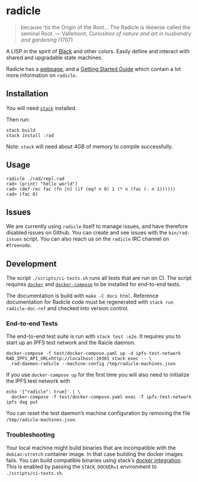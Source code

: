 # radicle

> because 'tis the Origin of the Root... The Radicle is likewise called the seminal Root.
> — Vallemont, *Curiosities of nature and art in husbandry and gardening* (1707)

A LISP in the spirit of [Black](http://pllab.is.ocha.ac.jp/~asai/Black/) and
other colors. Easily define and interact with shared and upgradable state
machines.

Radicle has a [webpage](http://radicle.xyz/), and a [Getting Started
Guide](http://docs.radicle.xyz/en/latest/guide/GettingStarted.html) which
contain a lot more information on `radicle`.

## Installation

You will need [`stack`](https://docs.haskellstack.org/en/stable/install_and_upgrade/) installed.

Then run:

```
stack build
stack install :rad
```

Note: `stack` will need about 4GB of memory to compile successfully.

## Usage

```
radicle ./rad/repl.rad
rad> (print! "hello world")
rad> (def-rec fac (fn [n] (if (eq? n 0) 1 (* n (fac (- n 1))))))
rad> (fac 6)
```

## Issues

We are currently using `radicle` itself to manage issues, and have therefore
disabled issues on Github. You can create and see issues with the
`bin/rad-issues` script. You can also reach us on the `radicle` IRC channel on
`#freenode`.

## Development

The script `./scripts/ci-tests.sh` runs all tests that are run on CI. The script
requires [`docker`][docker] and [`docker-compose`][docker-compose] to be
installed for end-to-end tests.

The documentation is build with `make -C docs html`. Reference documentation for
Radicle code must be regenerated with `stack run radicle-doc-ref` and checked
into version control.

### End-to-end Tests

The end-to-end test suite is run with `stack test :e2e`. It requires you to
start up an IPFS test network and the Raicle daemon.

    docker-compose -f test/docker-compose.yaml up -d ipfs-test-network
    RAD_IPFS_API_URL=http://localhost:19301 stack exec -- \
      rad-daemon-radicle --machine-config /tmp/radicle-machines.json

If you use `docker-compose up` for the first time you will also need to
initialize the IPFS test network with

    echo '{"radicle": true}' | \
      docker-compose -f test/docker-compose.yaml exec -T ipfs-test-network ipfs dag put

You can reset the test daemon’s machine configuration by removing the file
`/tmp/radicle-machines.json`.

### Troubleshooting

Your local machine might build binaries that are incompatible with the
`debian:stretch` container image. In that case building the docker images fails.
You can build compatible binaries using stack’s [docker
integration][stack-docker-integration]. This is enabled by passing the
`STACK_DOCKER=1` environment to `./scripts/ci-tests.sh`.


[stack-docker-integration]: https://docs.haskellstack.org/en/stable/docker_integration/
[docker]: https://www.docker.com/get-started
[docker-compose]: https://docs.docker.com/compose/install
